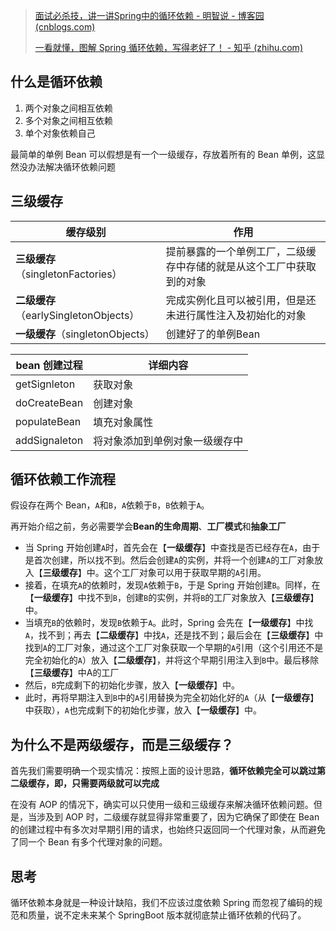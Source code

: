 > [面试必杀技，讲一讲Spring中的循环依赖 - 明智说 - 博客园 (cnblogs.com)](https://www.cnblogs.com/daimzh/p/13256413.html)
> 
> [一看就懂，图解 Spring 循环依赖，写得老好了！ - 知乎 (zhihu.com)](https://zhuanlan.zhihu.com/p/143536005)


## 什么是循环依赖
1. 两个对象之间相互依赖
2. 多个对象之间相互依赖
3. 单个对象依赖自己

最简单的单例 Bean 可以假想是有一个一级缓存，存放着所有的 Bean 单例，这显然没办法解决循环依赖问题
## 三级缓存
| 缓存级别                            | 作用                                 |
| ------------------------------- | ---------------------------------- |
| **三级缓存**（singletonFactories）    | 提前暴露的一个单例工厂，二级缓存中存储的就是从这个工厂中获取到的对象 |
| **二级缓存**（earlySingletonObjects） | 完成实例化且可以被引用，但是还未进行属性注入及初始化的对象      |
| **一级缓存**（singletonObjects）      | 创建好了的单例Bean                        |

| bean 创建过程     | 详细内容            |
| ------------- | --------------- |
| getSignleton  | 获取对象            |
| doCreateBean  | 创建对象            |
| populateBean  | 填充对象属性          |
| addSignaleton | 将对象添加到单例对象一级缓存中 |
## 循环依赖工作流程

假设存在两个 Bean，`A`和`B`，`A`依赖于`B`，`B`依赖于`A`。

再开始介绍之前，务必需要学会**Bean的生命周期**、**工厂模式**和**抽象工厂**

- 当 Spring 开始创建`A`时，首先会在【**一级缓存**】中查找是否已经存在`A`，由于是首次创建，所以找不到。然后会创建`A`的实例，并将一个创建`A`的工厂对象放入【**三级缓存**】中。这个工厂对象可以用于获取早期的`A`引用。
- 接着，在填充`A`的依赖时，发现`A`依赖于`B`，于是 Spring 开始创建`B`。同样，在【**一级缓存**】中找不到`B`，创建`B`的实例，并将`B`的工厂对象放入【**三级缓存**】中。
- 当填充`B`的依赖时，发现`B`依赖于`A`。此时，Spring 会先在【**一级缓存**】中找`A`，找不到；再去【**二级缓存**】中找`A`，还是找不到；最后会在【**三级缓存**】中找到`A`的工厂对象，通过这个工厂对象获取一个早期的`A`引用（这个引用还不是完全初始化的`A`）放入【**二级缓存**】，并将这个早期引用注入到`B`中。最后移除【**三级缓存**】中A的工厂
- 然后，`B`完成剩下的初始化步骤，放入【**一级缓存**】中。
- 此时，再将早期注入到`B`中的`A`引用替换为完全初始化好的`A`（从【**一级缓存**】中获取），`A`也完成剩下的初始化步骤，放入【**一级缓存**】中。
## 为什么不是两级缓存，而是三级缓存？
首先我们需要明确一个现实情况：按照上面的设计思路，**循环依赖完全可以跳过第二级缓存，即，只需要两级就可以完成**

在没有 AOP 的情况下，确实可以只使用一级和三级缓存来解决循环依赖问题。但是，当涉及到 AOP 时，二级缓存就显得非常重要了，因为它确保了即使在 Bean 的创建过程中有多次对早期引用的请求，也始终只返回同一个代理对象，从而避免了同一个 Bean 有多个代理对象的问题。

## 思考
循环依赖本身就是一种设计缺陷，我们不应该过度依赖 Spring 而忽视了编码的规范和质量，说不定未来某个 SpringBoot 版本就彻底禁止循环依赖的代码了。